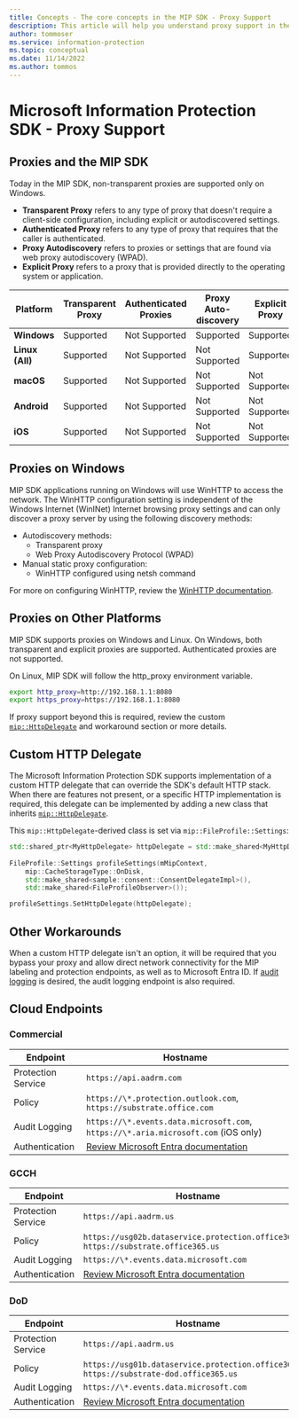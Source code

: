 ```yaml
---
title: Concepts - The core concepts in the MIP SDK - Proxy Support
description: This article will help you understand proxy support in the MIP SDK.
author: tommoser
ms.service: information-protection
ms.topic: conceptual
ms.date: 11/14/2022
ms.author: tommos
---
```


# Microsoft Information Protection SDK - Proxy Support

## Proxies and the MIP SDK

Today in the MIP SDK, non-transparent proxies are supported only on Windows.

* **Transparent Proxy** refers to any type of proxy that doesn't require a client-side configuration, including explicit or autodiscovered settings.
* **Authenticated Proxy** refers to any type of proxy that requires that the caller is authenticated.
* **Proxy Autodiscovery** refers to proxies or settings that are found via web proxy autodiscovery (WPAD).
* **Explicit Proxy** refers to a proxy that is provided directly to the operating system or application.
  
| Platform        | Transparent Proxy | Authenticated Proxies | Proxy Auto-discovery | Explicit Proxy |
| --------------- | ----------------- | --------------------- | -------------------- | -------------- |
| **Windows**     | Supported         | Not Supported         | Supported            | Supported      |
| **Linux (All)** | Supported         | Not Supported         | Not Supported        | Supported      |
| **macOS**       | Supported         | Not Supported         | Not Supported        | Not Supported  |
| **Android**     | Supported         | Not Supported         | Not Supported        | Not Supported  |
| **iOS**         | Supported         | Not Supported         | Not Supported        | Not Supported  |

## Proxies on Windows

MIP SDK applications running on Windows will use WinHTTP to access the network. The WinHTTP configuration setting is independent of the Windows Internet (WinINet) Internet browsing proxy settings and can only discover a proxy server by using the following discovery methods:

* Autodiscovery methods:
  * Transparent proxy
  * Web Proxy Autodiscovery Protocol (WPAD)
* Manual static proxy configuration:
  * WinHTTP configured using netsh command

For more on configuring WinHTTP, review the [WinHTTP documentation](/windows/win32/winhttp/winhttp-start-page).

## Proxies on Other Platforms

MIP SDK supports proxies on Windows and Linux. On Windows, both transparent and explicit proxies are supported. Authenticated proxies are not supported.

On Linux, MIP SDK will follow the http_proxy environment variable.

```bash
export http_proxy=http://192.168.1.1:8080
export https_proxy=https://192.168.1.1:8080
```

If proxy support beyond this is required, review the custom [`mip::HttpDelegate`](https://microsoftdocs.github.io/mip-sdk-docs/cpp/classmip_1_1HttpDelegate.html) and workaround section or more details.

## Custom HTTP Delegate

The Microsoft Information Protection SDK supports implementation of a custom HTTP delegate that can override the SDK's default HTTP stack. When there are features not present, or a specific HTTP implementation is required, this delegate can be implemented by adding a new class that inherits [`mip::HttpDelegate`](https://microsoftdocs.github.io/mip-sdk-docs/cpp/classmip_1_1HttpDelegate.html).

This `mip::HttpDelegate`-derived class is set via `mip::FileProfile::Settings`:

```cpp
std::shared_ptr<MyHttpDelegate> httpDelegate = std::make_shared<MyHttpDelegate>();
   
FileProfile::Settings profileSettings(mMipContext,
    mip::CacheStorageType::OnDisk,
    std::make_shared<sample::consent::ConsentDelegateImpl>(),
    std::make_shared<FileProfileObserver>());

profileSettings.SetHttpDelegate(httpDelegate);
```

## Other Workarounds

When a custom HTTP delegate isn't an option, it will be required that you bypass your proxy and allow direct network connectivity for the MIP labeling and protection endpoints, as well as to Microsoft Entra ID. If [audit logging](/azure/information-protection/reports-aip) is desired, the audit logging endpoint is also required.

## Cloud Endpoints

### Commercial

| Endpoint | Hostname |
| --- | --- |
| Protection Service | `https://api.aadrm.com` |
| Policy             | `https://\*.protection.outlook.com`, `https://substrate.office.com` |
| Audit Logging      | `https://\*.events.data.microsoft.com`, `https://\*.aria.microsoft.com` (iOS only) |
| Authentication     | [Review Microsoft Entra documentation](/azure/active-directory/develop/authentication-national-cloud#azure-ad-authentication-endpoints) |

### GCCH

| Endpoint           | Hostname |
| --- | --- |
| Protection Service | `https://api.aadrm.us` |
| Policy             | `https://usg02b.dataservice.protection.office365.us`, `https://substrate.office365.us` |
| Audit Logging      | `https://\*.events.data.microsoft.com`                                                  |
| Authentication     | [Review Microsoft Entra documentation](/azure/active-directory/develop/authentication-national-cloud#azure-ad-authentication-endpoints) |

### DoD

| Endpoint           | Hostname |
| --- | --- |
| Protection Service | `https://api.aadrm.us` |
| Policy             | `https://usg01b.dataservice.protection.office365.us`, `https://substrate-dod.office365.us` |
| Audit Logging      | `https://\*.events.data.microsoft.com` |
| Authentication     | [Review Microsoft Entra documentation](/azure/active-directory/develop/authentication-national-cloud#azure-ad-authentication-endpoints) |
